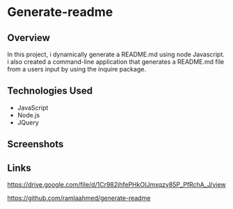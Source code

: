 # Generate-readme

## Overview

In this project, i dynamically generate a README.md using node Javascript. i also created a command-line application that generates a README.md file from a users input by using the inquire package.

## Technologies Used

- JavaScript
- Node.js
- JQuery

## Screenshots

## Links

https://drive.google.com/file/d/1Cr982jhfePHkOIJmxqzy85P_PfRchA_J/view

https://github.com/ramlaahmed/generate-readme
